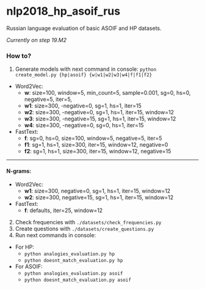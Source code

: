 # nlp2018_hp_asoif_rus
Russian language evaluation of basic ASOIF and HP datasets.

_Currently on step 19.M2_

### How to?
1. Generate models with next command in console: `python create_model.py {hp|asoif} {w|w1|w2|w3|w4|f|f1|f2}`
- Word2Vec:
    - **w**: size=100, window=5, min_count=5, sample=0.001, sg=0, hs=0, negative=5, iter=5,
    - **w1**:  size=300, -negative=0, sg=1, hs=1, iter=15
    - **w2**:  size=300, -negative=0, sg=1, hs=1, iter=15, window=12
    - **w3**:  size=300, -negative=15, sg=1, hs=1, iter=15, window=12
    - **w4**:  size=300, -negative=0, sg=0, hs=1, iter=15
- FastText:
    - **f**: sg=0, hs=0, size=100, window=5, negative=5, iter=5
    - **f1**:  sg=1, hs=1, size=300, iter=15, window=12, negative=0
    - **f2**:  sg=1, hs=1, size=300, iter=15, window=12, negative=15

***
#### N-grams:
- Word2Vec:
    - **w1**: size=300, negative=0, sg=1, hs=1, iter=15, window=12
    - **w2**: size=300, negative=15, sg=1, hs=1, iter=15, window=12
- FastText:
    - **f**: defaults, iter=25, window=12

2. Check frequencies with `./datasets/check_frequencies.py`
3. Create questions with `./datasets/create_questions.py`
4. Run next commands in console:
- For HP:
  - `python analogies_evaluation.py hp`
  - `python doesnt_match_evaluation.py hp`
- For ASOIF:
  - `python analogies_evaluation.py asoif`
  - `python doesnt_match_evaluation.py asoif`
  
